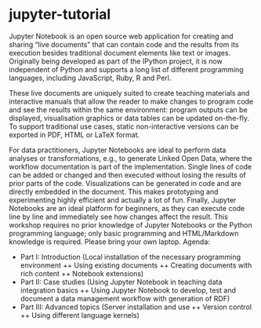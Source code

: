 # jupyter-tutorial

Jupyter Notebook is an open source web application for creating and sharing “live documents” that can contain code and the results from its execution besides traditional document elements like text or images. Originally being developed as part of the IPython project, it is now independent of Python and supports a long list of different programming languages, including JavaScript, Ruby, R and Perl.

These live documents are uniquely suited to create teaching materials and interactive manuals that allow the reader to make changes to program code and see the results within the same environment: program outputs can be displayed, visualisation graphics or data tables can be updated on-the-fly. To support traditional use cases, static non-interactive versions can be exported in PDF, HTML or LaTeX format.

For data practitioners, Jupyter Notebooks are ideal to perform data analyses or transformations, e.g., to generate Linked Open Data, where the workflow documentation is part of the implementation. Single lines of code can be added or changed and then executed without losing the results of prior parts of the code. Visualizations can be generated in code and are directly embedded in the document. This makes prototyping and experimenting highly efficient and actually a lot of fun. Finally, Jupyter Notebooks are an ideal platform for beginners, as they can execute code line by line and immediately see how changes affect the result.
This workshop requires no prior knowledge of Jupyter Notebooks or the Python programming language; only basic programming and HTML/Markdown knowledge is required. Please bring your own laptop.
Agenda:

- Part I: Introduction (Local installation of the necessary programming environment ++ Using existing documents ++ Creating documents with rich content ++ Notebook extensions)
- Part II: Case studies (Using Jupyter Notebook in teaching data integration basics ++ Using Jupyter Notebook to develop, test and document a data management workflow with generation of RDF)
- Part III: Advanced topics (Server installation and use ++ Version control ++ Using different language kernels)

